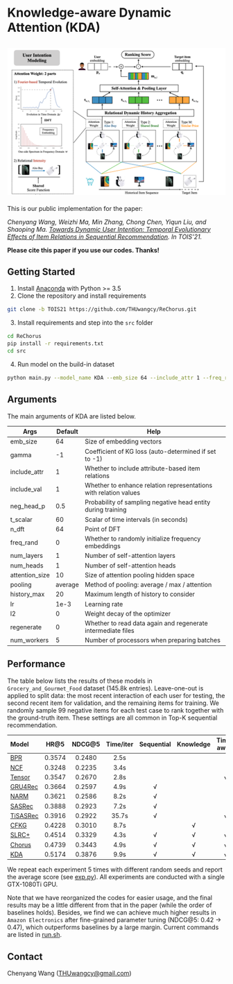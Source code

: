 # Knowledge-aware Dynamic Attention (KDA)

![model](./log/_static/model.png)
---

This is our public implementation for the paper:

*Chenyang Wang, Weizhi Ma, Min Zhang, Chong Chen, Yiqun Liu, and Shaoping Ma. [Towards Dynamic User Intention: Temporal Evolutionary Effects of Item Relations in Sequential Recommendation](). In TOIS'21.*

**Please cite this paper if you use our codes. Thanks!**



## Getting Started

1. Install [Anaconda](https://docs.conda.io/en/latest/miniconda.html) with Python >= 3.5
2. Clone the repository and install requirements

```bash
git clone -b TOIS21 https://github.com/THUwangcy/ReChorus.git
```

3. Install requirements and step into the `src` folder

```bash
cd ReChorus
pip install -r requirements.txt
cd src
```

4. Run model on the build-in dataset

```bash
python main.py --model_name KDA --emb_size 64 --include_attr 1 --freq_rand 0 --lr 1e-3 --l2 1e-6 --num_heads 4 --history_max 20 --dataset 'Grocery_and_Gourmet_Food'
```



## Arguments

The main arguments of KDA are listed below.

| Args           | Default | Help                                                         |
| -------------- | ------- | ------------------------------------------------------------ |
| emb_size       | 64      | Size of embedding vectors                                    |
| gamma          | -1      | Coefficient of KG loss (auto-determined if set to -1)        |
| include_attr   | 1       | Whether to include attribute-based item relations            |
| include_val    | 1       | Whether to enhance relation representations with relation values |
| neg_head_p     | 0.5     | Probability of sampling negative head entity during training |
| t_scalar       | 60      | Scalar of time intervals (in seconds)                        |
| n_dft          | 64      | Point of DFT                                                 |
| freq_rand      | 0       | Whether to randomly initialize frequency embeddings          |
| num_layers     | 1       | Number of self-attention layers                              |
| num_heads      | 1       | Number of self-attention heads                               |
| attention_size | 10      | Size of attention pooling hidden space                       |
| pooling        | average | Method of pooling: average / max / attention                 |
| history_max    | 20      | Maximum length of history to consider                        |
| lr             | 1e-3    | Learning rate                                                |
| l2             | 0       | Weight decay of the optimizer                                |
| regenerate     | 0       | Whether to read data again and regenerate intermediate files |
| num_workers    | 5       | Number of processors when preparing batches                  |



## Performance

The table below lists the results of these models in `Grocery_and_Gourmet_Food` dataset (145.8k entries). Leave-one-out is applied to split data: the most recent interaction of each user for testing, the second recent item for validation, and the remaining items for training. We randomly sample 99 negative items for each test case to rank together with the ground-truth item.  These settings are all common in Top-K sequential recommendation.

| Model                                                        |  HR@5  | NDCG@5 | Time/iter |  Sequential  |  Knowledge   |  Time-aware  |
| :----------------------------------------------------------- | :----: | :----: | :-------: | :----------: | :----------: | :----------: |
| [BPR](https://github.com/THUwangcy/ReChorus/tree/master/src/models/BPR.py) | 0.3574 | 0.2480 |   2.5s    |              |              |              |
| [NCF](https://github.com/THUwangcy/ReChorus/tree/master/src/models/NCF.py) | 0.3248 | 0.2235 |   3.4s   |              |              |              |
| [Tensor](https://github.com/THUwangcy/ReChorus/tree/master/src/models/Tensor.py) | 0.3547 | 0.2670 |   2.8s   |              |              | √ |
| [GRU4Rec](https://github.com/THUwangcy/ReChorus/tree/master/src/models/GRU4Rec.py) | 0.3664 | 0.2597 |    4.9s    | √ |              |              |
| [NARM](https://github.com/THUwangcy/ReChorus/tree/master/src/models/NARM.py) | 0.3621 | 0.2586 |    8.2s    | √ |              |              |
| [SASRec](https://github.com/THUwangcy/ReChorus/tree/master/src/models/SASRec.py) | 0.3888 | 0.2923 | 7.2s | √ | | |
| [TiSASRec](https://github.com/THUwangcy/ReChorus/tree/master/src/models/TiSASRec.py) | 0.3916 | 0.2922 | 35.7s | √ | | √ |
| [CFKG](https://github.com/THUwangcy/ReChorus/tree/master/src/models/CFKG.py) | 0.4228 | 0.3010 |    8.7s    |              | √ |              |
| [SLRC+](https://github.com/THUwangcy/ReChorus/tree/master/src/models/SLRCPlus.py) | 0.4514 | 0.3329 |   4.3s   | √ | √ | √ |
| [Chorus](https://github.com/THUwangcy/ReChorus/tree/master/src/models/Chorus.py) | 0.4739 | 0.3443 |   4.9s   | √ | √ | √ |
| [KDA](https://github.com/THUwangcy/ReChorus/tree/master/src/models/KDA.py) | 0.5174 | 0.3876 | 9.9s | √ | √ | √ |

We repeat each experiment 5 times with different random seeds and report the average score (see [exp.py](https://github.com/THUwangcy/ReChorus/tree/master/src/exp.py)). All experiments are conducted with a single GTX-1080Ti GPU.



Note that we have reorganized the codes for easier usage, and the final results may be a little different from that in the paper (while the order of baselines holds). Besides, we find we can achieve much higher results in `Amazon Electronics` after fine-grained parameter tuning (NDCG@5: 0.42 → 0.47), which outperforms baselines by a large margin. Current commands are listed in [run.sh](https://github.com/THUwangcy/ReChorus/tree/master/src/run.sh). 



## Contact
Chenyang Wang (THUwangcy@gmail.com)



<!-- MARKDOWN LINKS & IMAGES -->
<!-- https://www.markdownguide.org/basic-syntax/#reference-style-links -->

[contributors-shield]: https://img.shields.io/github/contributors/othneildrew/Best-README-Template.svg?style=flat-square
[contributors-url]: https://github.com/othneildrew/Best-README-Template/graphs/contributors
[forks-shield]: https://img.shields.io/github/forks/othneildrew/Best-README-Template.svg?style=flat-square
[forks-url]: https://github.com/othneildrew/Best-README-Template/network/members
[stars-shield]: https://img.shields.io/github/stars/othneildrew/Best-README-Template.svg?style=flat-square
[stars-url]: https://github.com/othneildrew/Best-README-Template/stargazers
[issues-shield]: https://img.shields.io/github/issues/othneildrew/Best-README-Template.svg?style=flat-square
[issues-url]: https://github.com/othneildrew/Best-README-Template/issues
[license-shield]: https://img.shields.io/github/license/othneildrew/Best-README-Template.svg?style=flat-square
[license-url]: https://github.com/othneildrew/Best-README-Template/blob/master/LICENSE.txt
[linkedin-shield]: https://img.shields.io/badge/-LinkedIn-black.svg?style=flat-square&logo=linkedin&colorB=555
[linkedin-url]: https://linkedin.com/in/othneildrew
[product-screenshot]: images/screenshot.png
